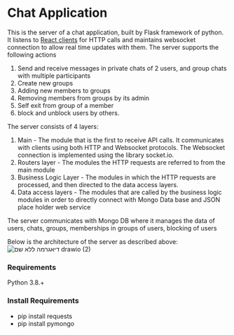 # Chat Application
This is the server of a chat application, built by Flask framework of python. It listens to [React clients](https://github.com/oril1234/Cinema-Management-System-React-Client) for HTTP calls and maintains websocket connection to allow real time updates with them.
The server supports the following actions
1. Send and receive messages in private chats of 2 users, and group chats with multiple participants
2. Create new groups
3. Adding new members to groups
4. Removing members from groups by its admin
5. Self exit from group of a member
6. block and unblock users by others.

The server consists of 4 layers:
1. Main - The module that is the first to receive API calls. It communicates with clients using both HTTP and Websocket protocols. The Websocket connection is implemented using the library socket.io.
2. Routers layer - The modules the HTTP requests are referred to from the main module
3. Business Logic Layer - The modules in which the HTTP requests are processed, and then directed to the data access layers.
4. Data access layers - The modules that are called by the business logic modules in order to directly connect with Mongo Data base and JSON place holder web service

The server communicates with Mongo DB where it manages 
the data of users, chats, groups, memberships in groups of users, blocking of users


Below is the architecture of the server as described above:
![_דיאגרמה ללא שם_ drawio (2)](https://user-images.githubusercontent.com/49225452/236948805-626c4531-8557-418e-9f23-d19bd42e84d5.png)




### Requirements
Python 3.8.+

### Install Requirements
- pip install requests
- pip install pymongo
